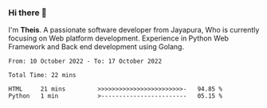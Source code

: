 ### Hi there 👋

I'm <b>Theis</b>. A passionate software developer from Jayapura, Who is currently focusing on Web platform development. Experience in Python Web Framework and Back end development using Golang.

 
 <!--START_SECTION:waka-->

```text
From: 10 October 2022 - To: 17 October 2022

Total Time: 22 mins

HTML     21 mins         >>>>>>>>>>>>>>>>>>>>>>>>-   94.85 %
Python   1 min           >------------------------   05.15 %
```

<!--END_SECTION:waka-->
